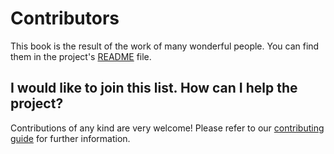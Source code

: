 # Contributors

This book is the result of the work of many wonderful people. 
You can find them in the project's [README](./README.md) file.

## I would like to join this list. How can I help the project?

Contributions of any kind are very welcome! Please refer to our
[contributing guide](http://handbook.datalad.org/en/latest/contributing.html) for further information.
